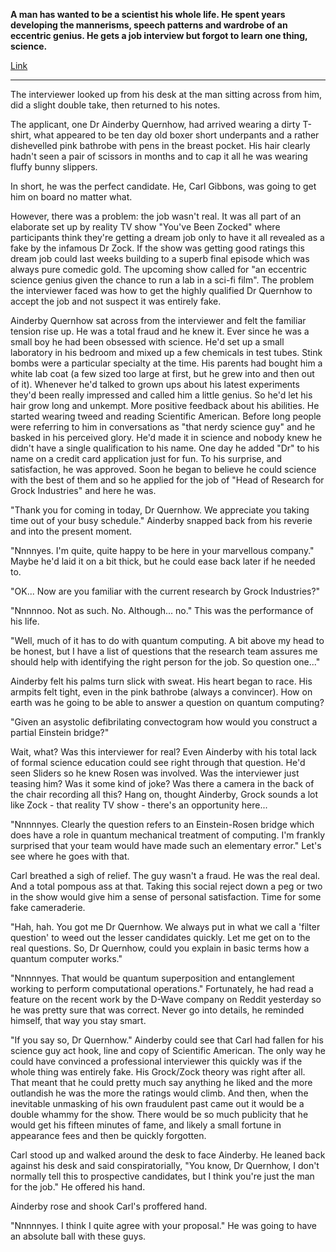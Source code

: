 **A man has wanted to be a scientist his whole life. He spent years developing the mannerisms, speech patterns and wardrobe of an eccentric genius. He gets a job interview but forgot to learn one thing, science.**

[Link](https://www.reddit.com/r/WritingPrompts/comments/5xo28e/wp_a_man_has_wanted_to_be_a_scientist_his_whole/)

---

The interviewer looked up from his desk at the man sitting across from him, did a slight double take, then returned to his notes. 

The applicant, one Dr Ainderby Quernhow, had arrived wearing a dirty T-shirt, what appeared to be ten day old boxer short underpants and a rather dishevelled pink bathrobe with pens in the breast pocket. His hair clearly hadn't seen a pair of scissors in months and to cap it all he was wearing fluffy bunny slippers. 

In short, he was the perfect candidate. He, Carl Gibbons, was going to get him on board no matter what.

However, there was a problem: the job wasn't real. It was all part of an elaborate set up by reality TV show "You've Been Zocked" where participants think they're getting a dream job only to have it all revealed as a fake by the infamous Dr Zock. If the show was getting good ratings this dream job could last weeks building to a superb final episode which was always pure comedic gold. The upcoming show called for "an eccentric science genius given the chance to run a lab in a sci-fi film". The problem the interviewer faced was how to get the highly qualified Dr Quernhow to accept the job and not suspect it was entirely fake.

Ainderby Quernhow sat across from the interviewer and felt the familiar tension rise up. He was a total fraud and he knew it. Ever since he was a small boy he had been obsessed with science. He'd set up a small laboratory in his bedroom and mixed up a few chemicals in test tubes. Stink bombs were a particular specialty at the time. His parents had bought him a white lab coat (a few sized too large at first, but he grew into and then out of it). Whenever he'd talked to grown ups about his latest experiments they'd been really impressed and called him a little genius. So he'd let his hair grow long and unkempt. More positive feedback about his abilities. He started wearing tweed and reading Scientific American. Before long people were referring to him in conversations as "that nerdy science guy" and he basked in his perceived glory. He'd made it in science and nobody knew he didn't have a single qualification to his name. One day he added "Dr" to his name on a credit card application just for fun. To his surprise, and satisfaction, he was approved. Soon he began to believe he could science with the best of them and so he applied for the job of "Head of Research for Grock Industries" and here he was.

"Thank you for coming in today, Dr Quernhow. We appreciate you taking time out of your busy schedule." Ainderby snapped back from his reverie and into the present moment.

"Nnnnyes. I'm quite, quite happy to be here in your marvellous company." Maybe he'd laid it on a bit thick, but he could ease back later if he needed to.

"OK... Now are you familiar with the current research by Grock Industries?"

"Nnnnnoo. Not as such. No. Although... no." This was the performance of his life.

"Well, much of it has to do with quantum computing. A bit above my head to be honest, but I have a list of questions that the research team assures me should help with identifying the right person for the job. So question one..."

Ainderby felt his palms turn slick with sweat. His heart began to race. His armpits felt tight, even in the pink bathrobe (always a convincer). How on earth was he going to be able to answer a question on quantum computing? 

"Given an asystolic defibrilating convectogram how would you construct a partial Einstein bridge?"

Wait, what? Was this interviewer for real? Even Ainderby with his total lack of formal science education could see right through that question. He'd seen Sliders so he knew Rosen was involved. Was the interviewer just teasing him? Was it some kind of joke? Was there a camera in the back of the chair recording all this? Hang on, thought Ainderby, Grock sounds a lot like Zock - that reality TV show - there's an opportunity here...

"Nnnnnyes. Clearly the question refers to an Einstein-Rosen bridge which does have a role in quantum mechanical treatment of computing. I'm frankly surprised that your team would have made such an elementary error." Let's see where he goes with that.

Carl breathed a sigh of relief. The guy wasn't a fraud. He was the real deal. And a total pompous ass at that. Taking this social reject down a peg or two in the show would give him a sense of personal satisfaction. Time for some fake cameraderie.

"Hah, hah. You got me Dr Quernhow. We always put in what we call a 'filter question' to weed out the lesser candidates quickly. Let me get on to the real questions. So, Dr Quernhow, could you explain in basic terms how a quantum computer works."

"Nnnnnyes. That would be quantum superposition and entanglement working to perform computational operations." Fortunately, he had read a feature on the recent work by the D-Wave company on Reddit yesterday so he was pretty sure that was correct. Never go into details, he reminded himself, that way you stay smart.

"If you say so, Dr Quernhow." Ainderby could see that Carl had fallen for his science guy act hook, line and copy of Scientific American. The only way he could have convinced a professional interviewer this quickly was if the whole thing was entirely fake. His Grock/Zock theory was right after all. That meant that he could pretty much say anything he liked and the more outlandish he was the more the ratings would climb. And then, when the inevitable unmasking of his own fraudulent past came out it would be a double whammy for the show. There would be so much publicity that he would get his fifteen minutes of fame, and likely a small fortune in appearance fees and then be quickly forgotten.

Carl stood up and walked around the desk to face Ainderby. He leaned back against his desk and said conspiratorially, "You know, Dr Quernhow, I don't normally tell this to prospective candidates, but I think you're just the man for the job." He offered his hand.

Ainderby rose and shook Carl's proffered hand. 

"Nnnnnyes. I think I quite agree with your proposal." He was going to have an absolute ball with these guys.